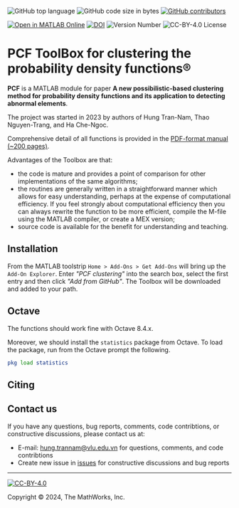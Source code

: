 ![GitHub top language](https://img.shields.io/github/languages/top/hungtrannam/Possibilistics-clustering-for-CDF)
![GitHub code size in bytes](https://img.shields.io/github/languages/code-size/hungtrannam/Possibilistics-clustering-for-CDF)
[![GitHub contributors](https://img.shields.io/github/contributors/hungtrannam/Possibilistics-clustering-for-CDF)](https://github.com/hungtrannam/Possibilistics-clustering-for-CDF/graphs/contributors)

[![Open in MATLAB Online](https://www.mathworks.com/images/responsive/global/open-in-matlab-online.svg)](https://matlab.mathworks.com/open/github/v1?repo=UniprJRC/FSDA&project=FSDA.prj)
[![DOI](https://zenodo.org/badge/DOI/10.5281/zenodo.6549626.svg)](https://doi.org/10.5281/zenodo.6549626)
![Version Number](https://img.shields.io/github/v/release/mathworks/toolboxdesign?label=version) ![CC-BY-4.0 License](https://img.shields.io/github/license/mathworks/toolboxdesign)


# PCF ToolBox for clustering the probability density functions&reg;

**PCF** is a MATLAB module for paper **A new possibilistic-based clustering method for probability density functions and its application to detecting abnormal elements**.

The project was started in 2023 by authors of Hung Tran-Nam, Thao Nguyen-Trang, and Ha Che-Ngoc.

Comprehensive detail of all functions is provided in the [PDF-format manual (~200 pages)](https://github.com/petercorke/spatialmath-matlab/releases/download/untagged-a2f9c8b2bd21cca9fe39/spatialmath.pdf).


Advantages of the Toolbox are that:

  * the code is mature and provides a point of comparison for other implementations of the same algorithms;
  * the routines are generally written in a straightforward manner which allows for easy understanding, perhaps at the expense of computational efficiency. If you feel strongly about computational efficiency then you can always rewrite the function to be more efficient, compile the M-file using the MATLAB compiler, or create a MEX version;
  * source code is available for the benefit for understanding and teaching.









## Installation

From the MATLAB toolstrip ```Home > Add-Ons > Get Add-Ons``` will bring up the ```Add-On Explorer```.  Enter *"PCF clustering"* into the search box, select the first entry and then click *"Add from GitHub"*.  The Toolbox will be downloaded and added to your path.


## Octave

The functions should work fine with Octave 8.4.x.

Moreover, we should install the ```statistics``` package from Octave. To load the package, run from the Octave prompt the following.

```Octave
pkg load statistics
```


## Citing

## Contact us
If you have any questions, bug reports, comments, code contribtions, or constructive discussions, please contact us at:
- E-mail: hung.trannam@vlu.edu.vn for questions, comments, and code contribtions
- Create new issue in [issues](https://github.com/hungtrannam/Probabilistics-clustering-for-CDF/issues) for constructive discussions and bug reports



-----------

[![CC-BY-4.0](https://github.com/hungtrannam/Probabilistics-clustering-for-CDF/blob/main/cc-by-40.png)](https://creativecommons.org/licenses/by/4.0/)

Copyright &copy; 2024, The MathWorks, Inc.



